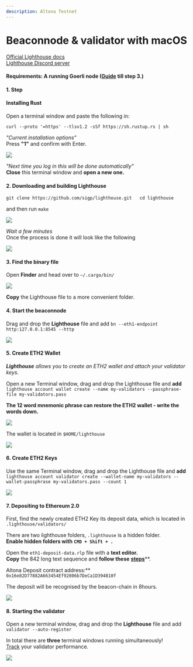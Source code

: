 ```yaml
---
description: Altona Testnet
---
```


# Beaconnode & validator with macOS

[Official Lighthouse docs  
](https://lighthouse-book.sigmaprime.io/become-a-validator-source.html)[Lighthouse Discord server](https://discord.gg/8mFMS7G)

#### Requirements:  A running Goerli node \([Guide](https://kb.beaconcha.in/run-a-goerli-node-eth1-and-beaconnode-eth2#step-1) till step 3.\)

#### 

#### 1. Step 

#### Installing Rust

Open a terminal window and paste the following in:

`curl --proto '=https' --tlsv1.2 -sSf https://sh.rustup.rs | sh`

_"Current installation options"_  
Press **"1"** and confirm with Enter.

![](../../.gitbook/assets/image%20%28130%29.png)

_"Next time you log in this will be done automatically"_  
**Close** this terminal window and **open a new one.**

#### 2. Downloading and building Lighthouse

`git clone https://github.com/sigp/lighthouse.git  
cd lighthouse`

and then run `make`

![](../../.gitbook/assets/image%20%28133%29.png)

_Wait a few minutes_  
Once the process is done it will look like the following

![](../../.gitbook/assets/image%20%28128%29.png)

#### 3. Find the binary file

Open **Finder** and head over to `~/.cargo/bin/`

![](../../.gitbook/assets/image%20%28132%29.png)

**Copy** the Lighthouse file to a more convenient folder.

#### 4. Start the beaconnode

Drag and drop the **Lighthouse** file and add `bn --eth1-endpoint http:127.0.0.1:8545 --http`

![](../../.gitbook/assets/lhsync.gif)

#### 

#### 5. Create ETH2 Wallet

_**Lighthouse** allows you to create an ETH2 wallet and attach your validator keys._

Open a new Terminal window, drag and drop the Lighthouse file and **add**  
`lighthouse account wallet create --name my-validators --passphrase-file my-validators.pass`

**The 12 word mnemonic phrase can restore the ETH2 wallet - write the words down.**

![](../../.gitbook/assets/image%20%28134%29.png)

The wallet is located in `$HOME/lighthouse`

![](../../.gitbook/assets/image%20%28123%29.png)

#### 6. Create ETH2 Keys

Use the same Terminal window, drag and drop the Lighthouse file and **add**   
`lighthouse account validator create --wallet-name my-validators --wallet-passphrase my-validators.pass --count 1`

![](../../.gitbook/assets/image%20%28131%29.png)

#### 7. Depositing to Ethereum 2.0

First, find the newly created ETH2 Key its deposit data, which is located in `.lighthouse/validators/`   
  
There are two lighthouse folders, `.lighthouse` is a hidden folder.  
**Enable hidden folders with** **`CMD + Shift + .`**

Open the `eth1-deposit-data.rlp` file with a **text editor.   
Copy** the 842 long text sequence and **follow these** [**steps**](https://kb.beaconcha.in/ethereum-2.0-and-depositing-process/depositing-to-ethereum-2.0#depositing)**.  
  
Altona Deposit contract address:** `0x16e82D77882A663454Ef92806b7DeCa1D394810f`

The deposit will be recognised by the beacon-chain in 8hours.

![](../../.gitbook/assets/image%20%28127%29.png)



#### 8. Starting the validator

Open a new terminal window, drag and drop the **Lighthouse** file and add `validator --auto-register`

In total there are **three** terminal windows running simultaneously!   
[Track](https://altona.beaconcha.in/dashboard?validators=) your validator performance.

![](../../.gitbook/assets/image%20%28122%29.png)







